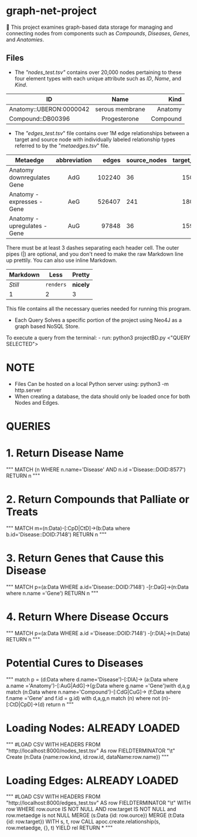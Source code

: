 # graph-net-project

🚀 This project examines graph-based data storage for managing and connecting nodes from 
components such as _Compounds_, _Diseases_, _Genes_, and _Anatomies_.

## Files
- The _"nodes_test.tsv"_ contains over 20,000 nodes pertaining to these four element types with
  each unique attribute such as _ID_, _Name_, and _Kind_.

| ID                     | Name            | Kind      |
| ---------------------- |:---------------:| ---------:|
|Anatomy::UBERON:0000042 | serous membrane | Anatomy   |
| Compound::DB00396      | Progesterone    | Compound  |

- The _"edges_test.tsv_" file contains over 1M edge relationships between a target and source node
  with individually labeled relationship types referred to by the "_metaedges.tsv_" file.

| Metaedge                  | abbreviation     | edges   | source_nodes               | target_nodes     | unbiased   |
| ------------------------- |:---------------:| ---------:| ---------------------- |:---------------:| ---------:|
|Anatomy  downregulates Gene|   AdG        |	   102240	  |  36                    |  	15097	       |      102240|
|Anatomy - expresses - Gene|  	AeG	  |  526407	|   241 |    18094	 | 453477  |
|Anatomy - upregulates - Gene|  	 AuG | 	  97848  | 	36  |  15929	|  97848|

There must be at least 3 dashes separating each header cell.
The outer pipes (|) are optional, and you don't need to make the 
raw Markdown line up prettily. You can also use inline Markdown.

Markdown | Less | Pretty
--- | --- | ---
*Still* | `renders` | **nicely**
1 | 2 | 3

This file contains all the necessary queries needed for running this program.

- Each Query Solves a specific portion of the project using Neo4J as a graph based NoSQL Store.

To execute a query from the terminal:
    - run: python3 projectBD.py <"QUERY SELECTED">

# NOTE
- Files Can be hosted on a local Python server using:
    python3 -m http.server
- When creating a database, the data should only be loaded once for both Nodes and Edges.


# QUERIES

# 1. Return Disease Name
"""
    MATCH (n WHERE n.name='Disease' AND 
    n.id ='Disease::DOID:8577') 
    RETURN n
"""

# 2. Return Compounds that Palliate or Treats
"""
    MATCH m=(n:Data)-[:CpD|CtD]->(b:Data where 
    b.id='Disease::DOID:7148') RETURN n
"""

# 3. Return Genes that Cause this Disease
"""
    MATCH p=(a:Data WHERE a.id='Disease::DOID:7148')
    -[r:DaG]->(n:Data where n.name ='Gene') RETURN n
"""

# 4. Return Where Disease Occurs
"""
    MATCH p=(a:Data WHERE a.id ='Disease::DOID:7148')
    -[r:DlA]->(n:Data) RETURN n
"""


# Potential Cures to Diseases
"""
    match p = (d:Data where d.name='Disease')-[:DlA]->
    (a:Data where a.name ='Anatomy')-[:AuG|AdG]->(g:Data where g.name ='Gene')with d,a,g
    match (n:Data where n.name='Compound')-[:CdG|CuG]->
    (f:Data where f.name ='Gene' and f.id = g.id)
    with d,a,g,n match (n) where not (n)-[:CtD|CpD]->(d) return n
"""


# Loading Nodes: ALREADY LOADED
"""
    #LOAD CSV WITH HEADERS FROM "http://localhost:8000/nodes_test.tsv" 
    As row FIELDTERMINATOR "\t"
    Create (n:Data {name:row.kind, id:row.id, dataName:row.name})
"""

# Loading Edges: ALREADY LOADED
"""
    #LOAD CSV WITH HEADERS FROM "http://localhost:8000/edges_test.tsv" AS row FIELDTERMINATOR "\t"
    WITH row
    WHERE row.ource IS NOT NULL AND row.target IS NOT NULL and row.metaedge is not NULL
    MERGE (s:Data {id: row.ource})
    MERGE (t:Data {id: row.target})
    WITH s, t, row
    CALL apoc.create.relationship(s, row.metaedge, {}, t) YIELD rel
    RETURN *
"""
